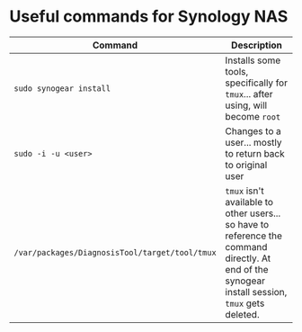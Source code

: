 # Useful commands for Synology NAS


| Command | Description |
| - | - |
| `sudo synogear install` | Installs some tools, specifically for `tmux`... after using, will become `root` |
| `sudo -i -u <user>` | Changes to a user... mostly to return back to original user |
| `/var/packages/DiagnosisTool/target/tool/tmux` | `tmux` isn't available to other users... so have to reference the command directly. At end of the synogear install session, `tmux` gets deleted. |

